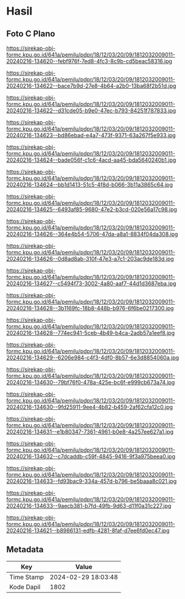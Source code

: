 # Hasil

## Foto C Plano

https://sirekap-obj-formc.kpu.go.id/641a/pemilu/pdpr/18/12/03/20/09/1812032009011-20240216-134620--febf976f-7ed8-4fc3-8c9b-cd5beac58316.jpg

https://sirekap-obj-formc.kpu.go.id/641a/pemilu/pdpr/18/12/03/20/09/1812032009011-20240216-134622--bace7b9d-27e8-4b64-a2b0-13ba68f2b51d.jpg

https://sirekap-obj-formc.kpu.go.id/641a/pemilu/pdpr/18/12/03/20/09/1812032009011-20240216-134622--d31cde05-b9e0-47ec-b793-84251f787833.jpg

https://sirekap-obj-formc.kpu.go.id/641a/pemilu/pdpr/18/12/03/20/09/1812032009011-20240216-134623--bd86ebad-e4a7-473f-9371-63a267f5e933.jpg

https://sirekap-obj-formc.kpu.go.id/641a/pemilu/pdpr/18/12/03/20/09/1812032009011-20240216-134624--bade056f-c1c6-4acd-aa45-bda5640240b1.jpg

https://sirekap-obj-formc.kpu.go.id/641a/pemilu/pdpr/18/12/03/20/09/1812032009011-20240216-134624--bb1d1413-51c5-4f8d-b066-3b11a3865c64.jpg

https://sirekap-obj-formc.kpu.go.id/641a/pemilu/pdpr/18/12/03/20/09/1812032009011-20240216-134625--6493af85-9680-47e2-b3cd-020e56a17c98.jpg

https://sirekap-obj-formc.kpu.go.id/641a/pemilu/pdpr/18/12/03/20/09/1812032009011-20240216-134626--364e4b54-5706-47da-a8a1-8834f04da308.jpg

https://sirekap-obj-formc.kpu.go.id/641a/pemilu/pdpr/18/12/03/20/09/1812032009011-20240216-134626--0d8ad8ab-310f-47e3-a7c1-203ac9de183d.jpg

https://sirekap-obj-formc.kpu.go.id/641a/pemilu/pdpr/18/12/03/20/09/1812032009011-20240216-134627--c5494f73-3002-4a80-aaf7-44d1d3687eba.jpg

https://sirekap-obj-formc.kpu.go.id/641a/pemilu/pdpr/18/12/03/20/09/1812032009011-20240216-134628--3b1169fc-18b8-448b-b976-6f6be0217300.jpg

https://sirekap-obj-formc.kpu.go.id/641a/pemilu/pdpr/18/12/03/20/09/1812032009011-20240216-134628--774ec941-5ceb-4b49-b4ca-2adb57a1eef8.jpg

https://sirekap-obj-formc.kpu.go.id/641a/pemilu/pdpr/18/12/03/20/09/1812032009011-20240216-134629--6206e984-c4f3-4df0-8b57-6e3d8854060a.jpg

https://sirekap-obj-formc.kpu.go.id/641a/pemilu/pdpr/18/12/03/20/09/1812032009011-20240216-134630--79bf76f0-478a-425e-bc6f-e999cb673a74.jpg

https://sirekap-obj-formc.kpu.go.id/641a/pemilu/pdpr/18/12/03/20/09/1812032009011-20240216-134630--9fd25911-9ee4-4b82-b459-2af62cfa12c0.jpg

https://sirekap-obj-formc.kpu.go.id/641a/pemilu/pdpr/18/12/03/20/09/1812032009011-20240216-134631--e1b80347-7361-4961-b0e8-4a257ee627a1.jpg

https://sirekap-obj-formc.kpu.go.id/641a/pemilu/pdpr/18/12/03/20/09/1812032009011-20240216-134632--c7dcaddb-c59f-4845-9416-9f3a975beea0.jpg

https://sirekap-obj-formc.kpu.go.id/641a/pemilu/pdpr/18/12/03/20/09/1812032009011-20240216-134633--fd93bac9-334a-457d-b796-be5baaa8c021.jpg

https://sirekap-obj-formc.kpu.go.id/641a/pemilu/pdpr/18/12/03/20/09/1812032009011-20240216-134633--9aecb381-b7fd-49fb-9d63-d11f0a31c227.jpg

https://sirekap-obj-formc.kpu.go.id/641a/pemilu/pdpr/18/12/03/20/09/1812032009011-20240216-134621--b8986131-edfb-4281-8faf-d7ee6fd0ec47.jpg


## Metadata

| Key        | Value               |
| ---------- | ------------------- |
| Time Stamp | 2024-02-29 18:03:48 |
| Kode Dapil | 1802                |



